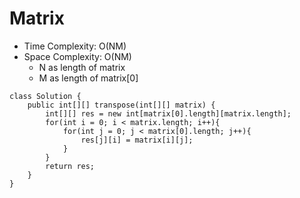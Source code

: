 # Matrix
* Time Complexity: O(NM)
* Space Complexity: O(NM)
	* N as length of matrix
    * M as length of matrix[0]
```
class Solution {
    public int[][] transpose(int[][] matrix) {
        int[][] res = new int[matrix[0].length][matrix.length];
        for(int i = 0; i < matrix.length; i++){
            for(int j = 0; j < matrix[0].length; j++){
                res[j][i] = matrix[i][j];
            }
        }
        return res;
    }
}
```